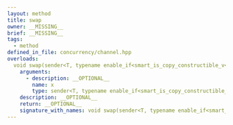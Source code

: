 ```yaml
---
layout: method
title: swap
owner: __MISSING__
brief: __MISSING__
tags:
  - method
defined_in_file: concurrency/channel.hpp
overloads:
  void swap(sender<T, typename enable_if<smart_is_copy_constructible_v<T>, void>::type> &):
    arguments:
      - description: __OPTIONAL__
        name: x
        type: sender<T, typename enable_if<smart_is_copy_constructible_v<T>, void>::type> &
    description: __OPTIONAL__
    return: __OPTIONAL__
    signature_with_names: void swap(sender<T, typename enable_if<smart_is_copy_constructible_v<T>, void>::type> & x)
---
```

